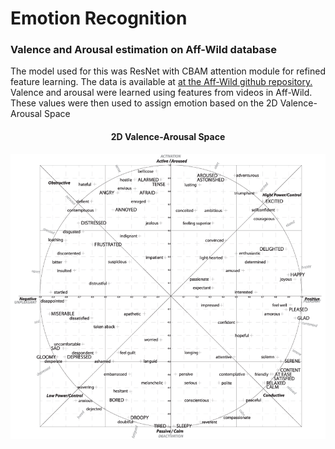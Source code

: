 # Emotion Recognition
<h3>Valence and Arousal estimation on Aff-Wild database</h3>

The model used for this was ResNet with CBAM attention module for refined feature learning. The data is available at <a href="https://github.com/dkollias/Aff-Wild-models">at the Aff-Wild github repository.</a>
Valence and arousal were learned using features from videos in Aff-Wild. These values were then used to assign emotion based on the 2D Valence-Arousal Space

<h4><p align="center">2D Valence-Arousal Space</p></h4>

<p align="center">
  <img src='https://github.com/mhassan93/Emotion-Recognition-ITW/blob/main/The-2-D-Emotion-Wheel.png'/>
</p>
